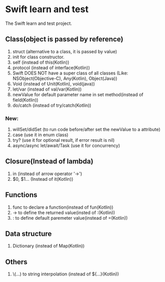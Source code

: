 #  Swift learn and test

The Swift learn and test project.

## Class(object is passed by reference)
1. struct (alternative to a class, it is passed by value)
2. init for class constructor.
3. self (instead of this(Kotlin))
4. protocol (instead of interface(Kotlin))
5. Swift DOES NOT have a super class of all classes (Like: NSObject(Objective-C), Any(Kotlin), Object(Java))
6. Void (instead of Unit(Kotlin), void(java))
7. let/var (instead of val/var(Kotlin))
8. newValue for default parameter name in set method(instead of field(Kotlin))
9. do/catch (instead of try/catch(Kotlin))

### New:
1. willSet/didSet (to run code before/after set the newValue to a attribute)
2. case (use it in enum class)
3. try? (use it for optional result, if error result is nil)
4. async/async let/await/Task (use it for concurrency)

## Closure(Instead of lambda)
1. in (instead of arrow operator '->')
2. $0, $1... (Instead of it(Kotlin))

## Functions
1. func to declare a function(instead of fun(Kotlin))
2. -> to define the returned value(insted of :(Kotlin))
3. : to define default paremeter value(instead of =(Kotlin))

## Data structure
1. Dictionary (instead of Map(Kotlin))

## Others
1. \\(...) to string interpolation (instead of ${...}(Kotlin))
